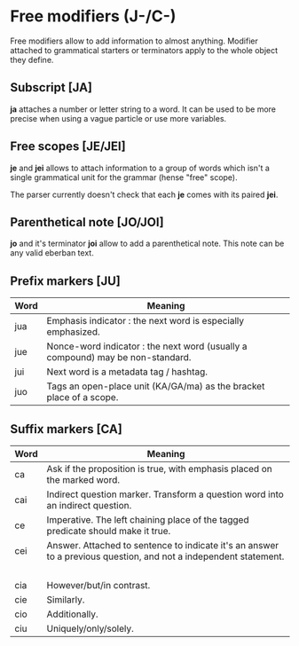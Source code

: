 # Free modifiers (J-/C-)

Free modifiers allow to add information to almost anything. Modifier attached to
grammatical starters or terminators apply to the whole object they define.

## Subscript [JA]

**ja** attaches a number or letter string to a word. It can be used to be more
precise when using a vague particle or use more variables.

## Free scopes [JE/JEI]

**je** and **jei** allows to attach information to a group of words which isn't
a single grammatical unit for the grammar (hense "free" scope).

The parser currently doesn't check that each **je** comes with its paired
**jei**.

## Parenthetical note [JO/JOI]

**jo** and it's terminator **joi** allow to add a parenthetical note. This note
can be any valid eberban text.

## Prefix markers [JU]

| Word | Meaning                                                                        |
| ---- | ------------------------------------------------------------------------------ |
| jua  | Emphasis indicator : the next word is especially emphasized.                   |
| jue  | Nonce-word indicator : the next word (usually a compound) may be non-standard. |
| jui  | Next word is a metadata tag / hashtag.                                         |
| juo  | Tags an open-place unit (KA/GA/ma) as the bracket place of a scope.          |

## Suffix markers [CA]

| Word   | Meaning                                                                                                          |
| ------ | ---------------------------------------------------------------------------------------------------------------- |
| ca     | Ask if the proposition is true, with emphasis placed on the marked word.                                         |
| cai    | Indirect question marker. Transform a question word into an indirect question.                                   |
| ce     | Imperative. The left chaining place of the tagged predicate should make it true.                                 |
| cei    | Answer. Attached to sentence to indicate it's an answer to a previous question, and not a independent statement. |
| &nbsp; |                                                                                                                  |
| cia    | However/but/in contrast.                                                                                         |
| cie    | Similarly.                                                                                                       |
| cio    | Additionally.                                                                                                    |
| ciu    | Uniquely/only/solely.                                                                                            |